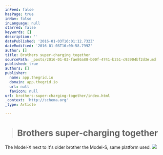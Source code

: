 ```yaml
---
inFeed: false
hasPage: true
inNav: false
inLanguage: null
starred: false
keywords: []
description: ''
datePublished: '2016-01-03T16:01:12.732Z'
dateModified: '2016-01-03T16:00:58.799Z'
author: []
title: Brothers super-charging together
sourcePath: _posts/2016-01-03-fae86a80-b00f-4741-b251-c93904bf2d3e.md
published: true
authors: []
publisher:
  name: app.thegrid.io
  domain: app.thegrid.io
  url: null
  favicon: null
url: brothers-super-charging-together/index.html
_context: 'http://schema.org'
_type: Article

---
```

> # Brothers super-charging together 

The Model-X next to it's older brother the Model-S, same platform used.
![](https://imgflo.herokuapp.com/graph/vahj1ThiexotieMo/95d8af7c6ffdef8d350f9f5c78f78c94/passthrough.jpg?height=600&input=https%3A%2F%2Fs3-us-west-2.amazonaws.com%2Fthe-grid-img%2Fp%2F3574efaae8812538833b1fd4c0110d4d80c57829.jpg)